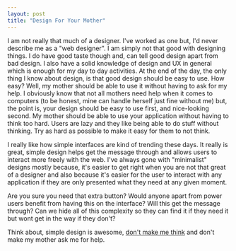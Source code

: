 ```yaml
---
layout: post
title: "Design For Your Mother"
---
```


I am not really that much of a designer. I've worked as one but, I'd never describe me as a "web designer". I am simply not that good with designing things. I do have good taste though and, can tell good design apart from bad design. I also have a solid knowledge of design and UX in general which is enough for my day to day activities. At the end of the day, the only thing I know about design, is that good design should be easy to use. How easy? Well, my mother should be able to use it without having to ask for my help. I obviously know that not all mothers need help when it comes to computers (to be honest, mine can handle herself just fine without me) but, the point is, your design should be easy to use first, and nice-looking second. My mother should be able to use your application without having to think too hard. Users are lazy and they like being able to do stuff without thinking. Try as hard as possible to make it easy for them to not think.

I really like how simple interfaces are kind of trending these days. It really is great, simple design helps get the message through and allows users to interact more freely with the web. I've always gone with "minimalist" designs mostly because, it's easier to get right when you are not that great of a designer and also because it's easier for the user to interact with any application if they are only presented what they need at any given moment.

Are you sure you need that extra button? Would anyone apart from power users benefit from having this on the interface? Will this get the message through? Can we hide all of this complexity so they can find it if they need it but wont get in the way if they don't?

Think about, simple design is awesome, [don't make me think](http://www.sensible.com/dmmt.html) and don't make my mother ask me for help.